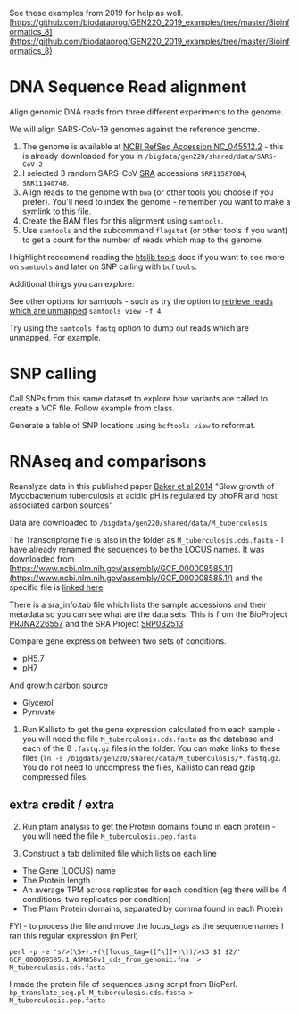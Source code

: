 
See these examples from 2019 for help as well.
[https://github.com/biodataprog/GEN220_2019_examples/tree/master/Bioinformatics_8](https://github.com/biodataprog/GEN220_2019_examples/tree/master/Bioinformatics_8)

# DNA Sequence Read alignment

Align genomic DNA reads from three different experiments to the genome.

We will align SARS-CoV-19 genomes against the reference genome.

1. The genome is available at [NCBI RefSeq Accession NC_045512.2](https://www.ncbi.nlm.nih.gov/nuccore/NC_045512.2?report=fasta) - this is already downloaded for you in `/bigdata/gen220/shared/data/SARS-CoV-2`
  2. I selected 3 random SARS-CoV [SRA](http://ncbi.nlm.nih.gov/sra) accessions `SRR11587604`, `SRR11140748`.
2. Align reads to the genome with `bwa` (or other tools you choose if you prefer). You'll need to index the genome - remember you want to make a symlink to this file.
3. Create the BAM files for this alignment using `samtools`.
4. Use `samtools` and the subcommand `flagstat` (or other tools if you want) to get a count for the number of reads which map to the genome.

I highlight reccomend reading the [htslib tools](https://www.htslib.org/) docs if you want to see more on `samtools` and later on SNP calling with `bcftools`.

Additional things you can explore:

See other options for samtools - such as try the option to [retrieve reads which are unmapped](https://www.biostars.org/p/56246/)
`samtools view -f 4`

Try using the `samtools fastq` option to dump out reads which are unmapped. For example.

# SNP calling

Call SNPs from this same dataset to explore how variants are called to create a VCF file. Follow example from class.

Generate a table of SNP locations using `bcftools view` to reformat.

# RNAseq and comparisons

Reanalyze data in this published paper [Baker et al 2014](https://onlinelibrary.wiley.com/doi/full/10.1111/mmi.12688)
"Slow growth of Mycobacterium tuberculosis at acidic pH is regulated by phoPR and host associated carbon sources"

Data are downloaded to `/bigdata/gen220/shared/data/M_tuberculosis`

The Transcriptome file is also in the folder as `M_tuberculosis.cds.fasta` - I have already renamed the sequences to be the LOCUS names. It was downloaded from [https://www.ncbi.nlm.nih.gov/assembly/GCF_000008585.1/](https://www.ncbi.nlm.nih.gov/assembly/GCF_000008585.1/) and the specific file is [linked here](ftp://ftp.ncbi.nlm.nih.gov/genomes/all/GCF/000/008/585/GCF_000008585.1_ASM858v1/GCF_000008585.1_ASM858v1_cds_from_genomic.fna.gz)

There is a sra_info.tab file which lists the sample accessions and their metadata so you can see what are the data sets. This is from the BioProject [PRJNA226557](https://www.ncbi.nlm.nih.gov/bioproject/?term=PRJNA226557) and the SRA Project [SRP032513](https://www.ncbi.nlm.nih.gov/Traces/study/?acc=SRP032513&o=acc_s%3Aa)

Compare gene expression between two sets of conditions.
 - pH5.7
 - pH7

 And growth carbon source
 - Glycerol
 - Pyruvate

1. Run Kallisto to get the gene expression calculated from each sample - you will need the file `M_tuberculosis.cds.fasta` as the database and each of the 8 `.fastq.gz` files in the folder. You can make links to these files (`ln -s /bigdata/gen220/shared/data/M_tuberculosis/*.fastq.gz`. You do not need to uncompress the files, Kallisto can read gzip compressed files.



## extra credit / extra

2. Run pfam analysis to get the Protein domains found in each protein - you will need the file `M_tuberculosis.pep.fasta`

3. Construct a tab delimited file which lists on each line
 - The Gene (LOCUS) name
 - The Protein length
 - An average TPM across replicates for each condition (eg there will be 4 conditions, two replicates per condition)
 - The Pfam Protein domains, separated by comma found in each Protein

FYI - to process the file and move the locus_tags as the sequence names I ran this regular expression (in Perl)
```
perl -p -e 's/>(\S+).+(\[locus_tag=([^\]]+)\])/>$3 $1 $2/' GCF_000008585.1_ASM858v1_cds_from_genomic.fna  > M_tuberculosis.cds.fasta
```

I made the protein file of sequences using script from BioPerl.
```bp_translate_seq.pl M_tuberculosis.cds.fasta > M_tuberculosis.pep.fasta```

